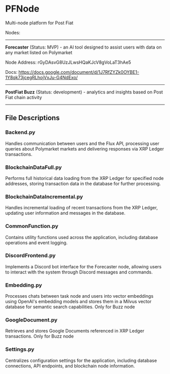# PFNode
Multi-node platform for Post Fiat



Nodes:

---------------------------------------------------------------------------------

**Forecaster** (Status: MVP) - an AI tool designed to assist users with data on any market listed on Polymarket

  Node Address: rGyDAsvG8UzJLwsHQaKJcV8gVoLaT3hAe5
  
  Docs: https://docs.google.com/document/d/1J7RfZYZk0OYBE1-1Y8qk73jcegRLhojVxJu-G4NdExo/

---------------------------------------------------------------------------------

**PostFiat Buzz** (Status: development) - analytics and insights based on Post Fiat chain activity

---------------------------------------------------------------------------------

## File Descriptions

### Backend.py
Handles communication between users and the Flux API, processing user queries about Polymarket markets and delivering responses via XRP Ledger transactions.

### BlockchainDataFull.py
Performs full historical data loading from the XRP Ledger for specified node addresses, storing transaction data in the database for further processing.

### BlockchainDataIncremental.py
Handles incremental loading of recent transactions from the XRP Ledger, updating user information and messages in the database.

### CommonFunction.py
Contains utility functions used across the application, including database operations and event logging.

### DiscordFrontend.py
Implements a Discord bot interface for the Forecaster node, allowing users to interact with the system through Discord messages and commands.

### Embedding.py
Processes chats between task node and users into vector embeddings using OpenAI's embedding models and stores them in a Milvus vector database for semantic search capabilities. Only for Buzz node

### GoogleDocument.py
Retrieves and stores Google Documents referenced in XRP Ledger transactions. Only for Buzz node

### Settings.py
Centralizes configuration settings for the application, including database connections, API endpoints, and blockchain node information.



